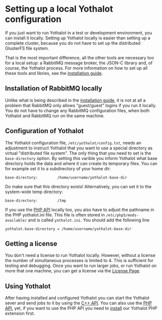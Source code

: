 # Setting up a local Yothalot configuration

If you just want to run Yothalot in a test or development environment, you
can install it locally. Setting up Yothalot locally is easier than setting up a 
complete cluster, because you do not have to set up the distributed GlusterFS 
file system.

That is the most important difference, all the other tools are necessary too for
a local setup: a RabbitMQ message broker, the JSON-C library and, of course,
the Yothalot process. For more information on how to set up all these tools
and libries, see the [installation guide](installation).

## Installation of RabbitMQ locally

Unlike what is being described in the [installation guide](installation),
it is not at all a problem that RabbitMQ only allows "guest/guest" logins if you
run it locally. You do not have to change any RabbitMQ configuration files, when
both Yothalot and RabbitMQ run on the same machine.


## Configuration of Yothalot

The Yothalot configuration file, `/etc/yothalot/config.txt`, needs an adjustment
to instruct Yothalot that you want to use a special directory as virtual 
"distributed file system". The only thing that you need to set is the `base-directory` 
option. By setting this varible you inform Yothalot what base directory holds the 
data and where it can create its temporary files. You can for example set it to 
a subdirectory of your home dir:

```
base-directory:         /home/username/yothalot-base-dir
```

Do make sure that this directory exists! Alternatively, you can set it to the 
system-wide temp directory:

```
base-directory:         /tmp
```

If you use the [PHP API](phpapi "PHP API") locally too, you 
also have to adjust the pathname in the PHP yothalot.ini file. This file is often stored
in `/etc/php5/mods-available/` and is called `yothalot.ini`. You should add
the following line

```
yothalot.base-directory = /home/username/yothalot-base-dir
```


## Getting a license

You don't need a license to run Yothalot locally. However, without a license the 
number of simultaneous processes is limited to 4. This is sufficient for testing
and debugging. Once you want to run larger jobs, or run Yothalot on more that
one machine, you can get a license via the [License Page](/license).


## Using Yothalot

After having installed and configured Yothalot you can start the Yothalot sever
and send jobs to it by using the [C++ API](cppapi).
You can also use the [PHP API](phpapi), yet, if you want
to use the PHP API you need to [install](php-install "PHP Extension Installation")
our Yothalot PHP extension first.
